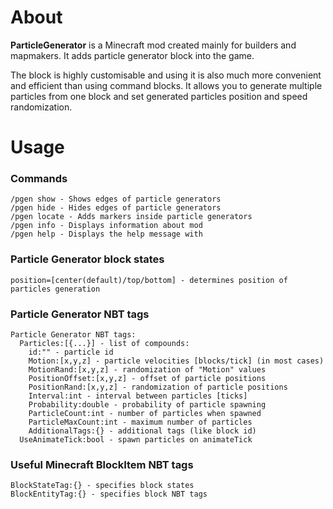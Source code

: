 # About
**ParticleGenerator** is a Minecraft mod created mainly for builders and mapmakers. It adds particle generator block into the game.

The block is highly customisable and using it is also much more convenient and efficient than using command blocks. It allows you to generate multiple particles from one block and set generated particles position and speed randomization.


# Usage

### Commands
```
/pgen show - Shows edges of particle generators
/pgen hide - Hides edges of particle generators
/pgen locate - Adds markers inside particle generators
/pgen info - Displays information about mod
/pgen help - Displays the help message with 
```

### Particle Generator block states
```
position=[center(default)/top/bottom] - determines position of particles generation
```

### Particle Generator NBT tags
```
Particle Generator NBT tags:
  Particles:[{...}] - list of compounds:
    id:"" - particle id
    Motion:[x,y,z] - particle velocities [blocks/tick] (in most cases)
    MotionRand:[x,y,z] - randomization of "Motion" values
    PositionOffset:[x,y,z] - offset of particle positions
    PositionRand:[x,y,z] - randomization of particle positions
    Interval:int - interval between particles [ticks]
    Probability:double - probability of particle spawning
    ParticleCount:int - number of particles when spawned
    ParticleMaxCount:int - maximum number of particles
    AdditionalTags:{} - additional tags (like block id)
  UseAnimateTick:bool - spawn particles on animateTick
```

### Useful Minecraft BlockItem NBT tags
```
BlockStateTag:{} - specifies block states
BlockEntityTag:{} - specifies block NBT tags
```